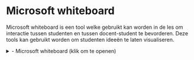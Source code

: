 # Microsoft whiteboard

Microsoft whiteboard is een tool welke gebruikt kan worden in de les om interactie tussen studenten en tussen docent-student te bevorderen. Deze tools kan gebruikt worden om studenten ideeën te laten visualiseren.

<details>
<summary> - Microsoft whiteboard (klik om te openen) </summary>
<br>
Microsoft whiteboard is een tool waarmee studenten samen kunnen werken op een whiteboard. De docent kan van tevoren meerdere whiteboard aanmaken en met de studenten meekijken.
</details>
